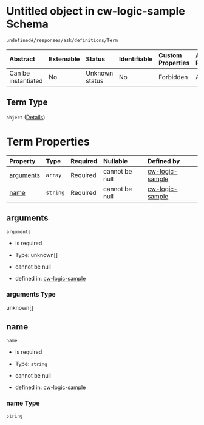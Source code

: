 # Untitled object in cw-logic-sample Schema

```txt
undefined#/responses/ask/definitions/Term
```



| Abstract            | Extensible | Status         | Identifiable | Custom Properties | Additional Properties | Access Restrictions | Defined In                                                                   |
| :------------------ | :--------- | :------------- | :----------- | :---------------- | :-------------------- | :------------------ | :--------------------------------------------------------------------------- |
| Can be instantiated | No         | Unknown status | No           | Forbidden         | Allowed               | none                | [cw-logic-sample.json\*](schema/cw-logic-sample.json "open original schema") |

## Term Type

`object` ([Details](cw-logic-sample-responses-askresponse-definitions-term.md))

# Term Properties

| Property                | Type     | Required | Nullable       | Defined by                                                                                                                                                         |
| :---------------------- | :------- | :------- | :------------- | :----------------------------------------------------------------------------------------------------------------------------------------------------------------- |
| [arguments](#arguments) | `array`  | Required | cannot be null | [cw-logic-sample](cw-logic-sample-responses-askresponse-definitions-term-properties-arguments.md "undefined#/responses/ask/definitions/Term/properties/arguments") |
| [name](#name)           | `string` | Required | cannot be null | [cw-logic-sample](cw-logic-sample-responses-askresponse-definitions-term-properties-name.md "undefined#/responses/ask/definitions/Term/properties/name")           |

## arguments



`arguments`

*   is required

*   Type: unknown\[]

*   cannot be null

*   defined in: [cw-logic-sample](cw-logic-sample-responses-askresponse-definitions-term-properties-arguments.md "undefined#/responses/ask/definitions/Term/properties/arguments")

### arguments Type

unknown\[]

## name



`name`

*   is required

*   Type: `string`

*   cannot be null

*   defined in: [cw-logic-sample](cw-logic-sample-responses-askresponse-definitions-term-properties-name.md "undefined#/responses/ask/definitions/Term/properties/name")

### name Type

`string`
